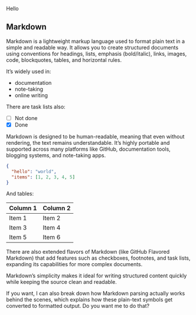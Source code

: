 <prompt>Hello</prompt>

## Markdown

Markdown is a lightweight markup language used to format plain text in a simple and readable way. It allows you to create structured documents using conventions for headings, lists, emphasis (bold/italic), links, images, code, blockquotes, tables, and horizontal rules.

It’s widely used in:

- documentation
- note-taking
- online writing

There are task lists also:

- [ ] Not done
- [x] Done

Markdown is designed to be human-readable, meaning that even without rendering, the text remains understandable. It’s highly portable and supported across many platforms like GitHub, documentation tools, blogging systems, and note-taking apps.

```json
{
  "hello": "world",
  "items": [1, 2, 3, 4, 5]
}
```

And tables:

| Column 1 | Column 2 |
| -------- | -------- |
| Item 1   | Item 2   |
| Item 3   | Item 4   |
| Item 5   | Item 6   |

There are also extended flavors of Markdown (like GitHub Flavored Markdown) that add features such as checkboxes, footnotes, and task lists, expanding its capabilities for more complex documents.

Markdown’s simplicity makes it ideal for writing structured content quickly while keeping the source clean and readable.

If you want, I can also break down how Markdown parsing actually works behind the scenes, which explains how these plain-text symbols get converted to formatted output. Do you want me to do that?
